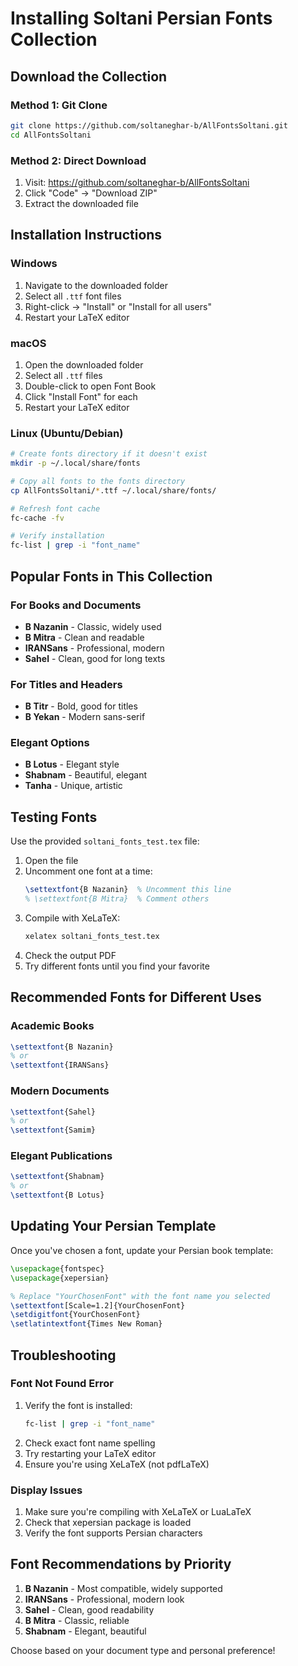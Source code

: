 # Installing Soltani Persian Fonts Collection

## Download the Collection

### Method 1: Git Clone
```bash
git clone https://github.com/soltaneghar-b/AllFontsSoltani.git
cd AllFontsSoltani
```

### Method 2: Direct Download
1. Visit: https://github.com/soltaneghar-b/AllFontsSoltani
2. Click "Code" → "Download ZIP"
3. Extract the downloaded file

## Installation Instructions

### Windows
1. Navigate to the downloaded folder
2. Select all `.ttf` font files
3. Right-click → "Install" or "Install for all users"
4. Restart your LaTeX editor

### macOS
1. Open the downloaded folder
2. Select all `.ttf` files
3. Double-click to open Font Book
4. Click "Install Font" for each
5. Restart your LaTeX editor

### Linux (Ubuntu/Debian)
```bash
# Create fonts directory if it doesn't exist
mkdir -p ~/.local/share/fonts

# Copy all fonts to the fonts directory
cp AllFontsSoltani/*.ttf ~/.local/share/fonts/

# Refresh font cache
fc-cache -fv

# Verify installation
fc-list | grep -i "font_name"
```

## Popular Fonts in This Collection

### For Books and Documents
- **B Nazanin** - Classic, widely used
- **B Mitra** - Clean and readable
- **IRANSans** - Professional, modern
- **Sahel** - Clean, good for long texts

### For Titles and Headers
- **B Titr** - Bold, good for titles
- **B Yekan** - Modern sans-serif

### Elegant Options
- **B Lotus** - Elegant style
- **Shabnam** - Beautiful, elegant
- **Tanha** - Unique, artistic

## Testing Fonts

Use the provided `soltani_fonts_test.tex` file:

1. Open the file
2. Uncomment one font at a time:
   ```latex
   \settextfont{B Nazanin}  % Uncomment this line
   % \settextfont{B Mitra}  % Comment others
   ```
3. Compile with XeLaTeX:
   ```bash
   xelatex soltani_fonts_test.tex
   ```
4. Check the output PDF
5. Try different fonts until you find your favorite

## Recommended Fonts for Different Uses

### Academic Books
```latex
\settextfont{B Nazanin}
% or
\settextfont{IRANSans}
```

### Modern Documents
```latex
\settextfont{Sahel}
% or
\settextfont{Samim}
```

### Elegant Publications
```latex
\settextfont{Shabnam}
% or
\settextfont{B Lotus}
```

## Updating Your Persian Template

Once you've chosen a font, update your Persian book template:

```latex
\usepackage{fontspec}
\usepackage{xepersian}

% Replace "YourChosenFont" with the font name you selected
\settextfont[Scale=1.2]{YourChosenFont}
\setdigitfont{YourChosenFont}
\setlatintextfont{Times New Roman}
```

## Troubleshooting

### Font Not Found Error
1. Verify the font is installed:
   ```bash
   fc-list | grep -i "font_name"
   ```
2. Check exact font name spelling
3. Try restarting your LaTeX editor
4. Ensure you're using XeLaTeX (not pdfLaTeX)

### Display Issues
1. Make sure you're compiling with XeLaTeX or LuaLaTeX
2. Check that xepersian package is loaded
3. Verify the font supports Persian characters

## Font Recommendations by Priority

1. **B Nazanin** - Most compatible, widely supported
2. **IRANSans** - Professional, modern look
3. **Sahel** - Clean, good readability
4. **B Mitra** - Classic, reliable
5. **Shabnam** - Elegant, beautiful

Choose based on your document type and personal preference!